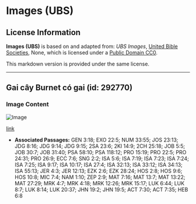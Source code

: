 # Images (UBS)

## License Information

**Images (UBS)** is based on and adapted from: _UBS Images_, [United Bible Societies](https://unitedbiblesocieties.org/), None, which is licensed under a [Public Domain CC0](https://creativecommons.org/public-domain/cc0/).

This markdown version is provided under the same license.



--------------------------------

## Gai cây Burnet có gai (id: 292770)

### Image Content

![Image](https://cdn.aquifer.bible/aquifer-content/resources/Media/WEB-0870_spines_thorny_burnet_plant.jpg)

[link](https://cdn.aquifer.bible/aquifer-content/resources/Media/WEB-0870_spines_thorny_burnet_plant.jpg)

* **Associated Passages:** GEN 3:18; EXO 22:5; NUM 33:55; JOS 23:13; JDG 8:16; JDG 9:14; JDG 9:15; 2SA 23:6; 2KI 14:9; 2CH 25:18; JOB 5:5; JOB 30:7; JOB 31:40; PSA 58:10; PSA 118:12; PRO 15:19; PRO 22:5; PRO 24:31; PRO 26:9; ECC 7:6; SNG 2:2; ISA 5:6; ISA 7:19; ISA 7:23; ISA 7:24; ISA 7:25; ISA 9:17; ISA 10:17; ISA 27:4; ISA 32:13; ISA 33:12; ISA 34:13; ISA 55:13; JER 4:3; JER 12:13; EZK 2:6; EZK 28:24; HOS 2:8; HOS 9:6; HOS 10:8; MIC 7:4; NAM 1:10; ZEP 2:9; MAT 7:16; MAT 13:7; MAT 13:22; MAT 27:29; MRK 4:7; MRK 4:18; MRK 12:26; MRK 15:17; LUK 6:44; LUK 8:7; LUK 8:14; LUK 20:37; JHN 19:2; JHN 19:5; ACT 7:30; ACT 7:35; HEB 6:8

